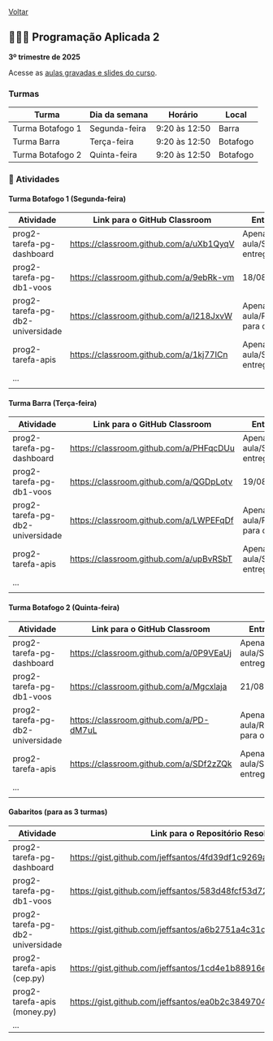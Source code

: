 [Voltar](README.md)

## 👩🏽‍💻️ Programação Aplicada 2
**3º trimestre de 2025**

Acesse as [aulas gravadas e slides do curso](https://drive.google.com/drive/folders/1jFFOSQJWce9xFPNDHuGRVn2Kp5HF6Q6G?usp=sharing).

### Turmas

| Turma            | Dia da semana | Horário       | Local    |
| ---------------- | ------------- | ------------- | -------- |
| Turma Botafogo 1 | Segunda-feira | 9:20 às 12:50 | Barra    |
| Turma Barra      | Terça-feira   | 9:20 às 12:50 | Botafogo |
| Turma Botafogo 2 | Quinta-feira  | 9:20 às 12:50 | Botafogo |

### 📌 Atividades

#### Turma Botafogo 1 (Segunda-feira)

| Atividade                        | Link para o GitHub Classroom            | Entrega                             | Video                         |
| -------------------------------- | --------------------------------------- | ----------------------------------- | ----------------------------- |
| prog2-tarefa-pg-dashboard        | https://classroom.github.com/a/uXb1QyqV | Apenas na aula/Sem entrega          | 20250804-intro-sqlalchemy.mp4 |
| prog2-tarefa-pg-db1-voos         | https://classroom.github.com/a/9ebRk-vm | 18/08, 9h                           |                               |
| prog2-tarefa-pg-db2-universidade | https://classroom.github.com/a/I218JxvW | Apenas na aula/Revisão para o Teste |                               |
| prog2-tarefa-apis                | https://classroom.github.com/a/1kj77ICn | Apenas na aula/Sem entrega          | 20250917-apis-e-copilot.mp4   |
| ...                              |                                         |                                     |                               |
|                                  |                                         |                                     |                               |


#### Turma Barra (Terça-feira)

| Atividade                        | Link para o GitHub Classroom            | Entrega                             | Video                         |
| -------------------------------- | --------------------------------------- | ----------------------------------- | ----------------------------- |
| prog2-tarefa-pg-dashboard        | https://classroom.github.com/a/PHFqcDUu | Apenas na aula/Sem entrega          | 20250804-intro-sqlalchemy.mp4 |
| prog2-tarefa-pg-db1-voos         | https://classroom.github.com/a/QGDpLotv | 19/08, 9h                           |                               |
| prog2-tarefa-pg-db2-universidade | https://classroom.github.com/a/LWPEFqDf | Apenas na aula/Revisão para o Teste |                               |
| prog2-tarefa-apis                | https://classroom.github.com/a/upBvRSbT | Apenas na aula/Sem entrega          | 20250917-apis-e-copilot.mp4   |
| ...                              |                                         |                                     |                               |
|                                  |                                         |                                     |                               |

#### Turma Botafogo 2 (Quinta-feira)

| Atividade                        | Link para o GitHub Classroom            | Entrega                             | Video                         |
| -------------------------------- | --------------------------------------- | ----------------------------------- | ----------------------------- |
| prog2-tarefa-pg-dashboard        | https://classroom.github.com/a/0P9VEaUj | Apenas na aula/Sem entrega          | 20250804-intro-sqlalchemy.mp4 |
| prog2-tarefa-pg-db1-voos         | https://classroom.github.com/a/Mgcxlaja | 21/08, 9h                           |                               |
| prog2-tarefa-pg-db2-universidade | https://classroom.github.com/a/PD-dM7uL | Apenas na aula/Revisão para o Teste |                               |
| prog2-tarefa-apis                | https://classroom.github.com/a/SDf2zZQk | Apenas na aula/Sem entrega          | 20250917-apis-e-copilot.mp4   |
| ...                              |                                         |                                     |                               |
|                                  |                                         |                                     |                               |

#### Gabaritos (para as 3 turmas)

| Atividade                        | Link para o Repositório Resolvido                                   |
| -------------------------------- | ------------------------------------------------------------------- |
| prog2-tarefa-pg-dashboard        | https://gist.github.com/jeffsantos/4fd39df1c9269a19f0e005d1ada961d7 |
| prog2-tarefa-pg-db1-voos         | https://gist.github.com/jeffsantos/583d48fcf53d720c8bc2ec4891ab752c |
| prog2-tarefa-pg-db2-universidade | https://gist.github.com/jeffsantos/a6b2751a4c31c7419eca3f8302a71b3e |
| prog2-tarefa-apis (cep.py)       | https://gist.github.com/jeffsantos/1cd4e1b88916e2d865df69b3b1ed22fa |
| prog2-tarefa-apis (money.py)     | https://gist.github.com/jeffsantos/ea0b2c384970482d844748e5a18e81a5 |
| ...                              |                                                                     |
